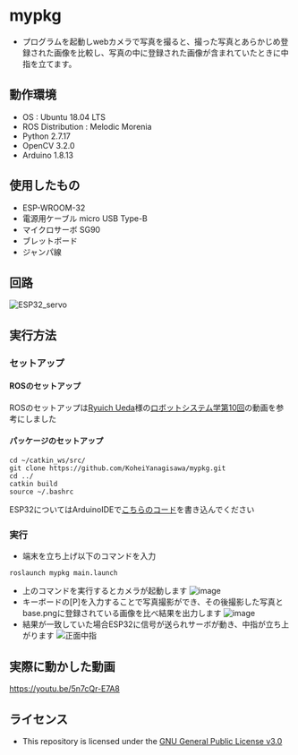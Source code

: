 # mypkg
  - プログラムを起動しwebカメラで写真を撮ると、撮った写真とあらかじめ登録された画像を比較し、写真の中に登録された画像が含まれていたときに中指を立てます。
  ## 動作環境
  - OS : Ubuntu 18.04 LTS
  - ROS Distribution : Melodic Morenia
  - Python 2.7.17
  - OpenCV 3.2.0
  - Arduino 1.8.13
  ## 使用したもの
  - ESP-WROOM-32
  - 電源用ケーブル micro USB Type-B
  - マイクロサーボ SG90
  - ブレットボード
  - ジャンパ線
  ## 回路
  ![ESP32_servo](https://user-images.githubusercontent.com/76610691/148865314-453b0797-02c0-4e8f-930a-f2fb5840f6a7.jpg)
  ## 実行方法
  ### セットアップ
  #### ROSのセットアップ
  ROSのセットアップは[Ryuich Ueda](https://github.com/ryuichiueda)様の[ロボットシステム学第10回](https://youtu.be/PL85Pw_zQH0)の動画を参考にしました
  #### パッケージのセットアップ
  ```
  cd ~/catkin_ws/src/
  git clone https://github.com/KoheiYanagisawa/mypkg.git
  cd ../
  catkin build
  source ~/.bashrc
  ```
  ESP32についてはArduinoIDEで[こちらのコード](https://github.com/KoheiYanagisawa/mypkg/tree/main/esp32_code)を書き込んでください
  ### 実行
  - 端末を立ち上げ以下のコマンドを入力
  ```
  roslaunch mypkg main.launch
  ```
  - 上のコマンドを実行するとカメラが起動します
  ![image](https://user-images.githubusercontent.com/76610691/148869037-1bb0b7cf-d565-49aa-ae6d-ef1878ad39f9.png)
  - キーボードの[P]を入力することで写真撮影ができ、その後撮影した写真とbase.pngに登録されている画像を比べ結果を出力します
  ![image](https://user-images.githubusercontent.com/76610691/148870033-501e7790-ca82-4104-87f3-83406f48661e.png)
  - 結果が一致していた場合ESP32に信号が送られサーボが動き、中指が立ち上がります
  ![正面中指](https://user-images.githubusercontent.com/76610691/148870284-bd59b9a3-aabb-441a-b1b0-ff7f3b2ce91e.jpg)
  ## 実際に動かした動画
  https://youtu.be/5n7cQr-E7A8
  ## ライセンス
  - This repository is licensed under the [GNU General Public License v3.0](https://github.com/KoheiYanagisawa/mypkg/blob/main/COPYING)
